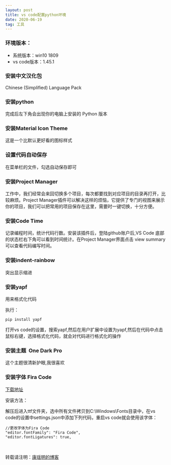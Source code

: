 ```yaml
---
layout: post
title: vs code配置python环境
date: 2020-06-19
tag: 工具
---
```




### 环境版本：
- 系统版本：win10 1809
- vs code版本：1.45.1

### 安装中文汉化包

Chinese (Simplified) Language Pack 

### 安装python

完成后左下角会出现你的电脑上安装的 Python 版本

### 安装Material Icon Theme   

这是一个比默认更好看的图标样式

### 设置代码自动保存

在菜单栏的文件，勾选自动保存即可

### 安装Project Manager

工作中，我们经常会来回切换多个项目，每次都要找到对应项目的目录再打开，比较麻烦。Project Manager插件可以解决这样的烦恼，它提供了专门的视图来展示你的项目，我们可以把常用的项目保存在这里，需要时一键切换，十分方便。

### 安装Code Time

记录编程时间，统计代码行数。安装该插件后，登陆github账户后,VS Code 底部的状态栏右下角可以看到时间统计。在Project Manager界面点击 view summary可以查看代码编写时间。

### 安装indent-rainbow  

突出显示缩进

### 安装yapf   

用来格式化代码

执行：

    pip install yapf 

打开vs code的设置，搜索yapf,然后在用户扩展中设置为yapf,然后在代码中点击鼠标右键，选择格式化代码，就会对代码进行格式化的操作

### 安装主题  One Dark Pro

这个主题很清新护眼,我很喜欢

### 安装字体 Fira Code

[下载地址](https://github.com/tonsky/FiraCode)

安装方法：

解压后进入ttf文件夹，选中所有文件拷贝到C:\Windows\Fonts目录中，在vs code的设置中settings.json中添加下列代码，重启vs code就会使用该字体：

    //更改字体为Fira Code
    "editor.fontFamily": "Fira Code",
    "editor.fontLigatures": true,
<br>

转载请注明：[康瑶明的博客](https://luckykang.github.io) 







